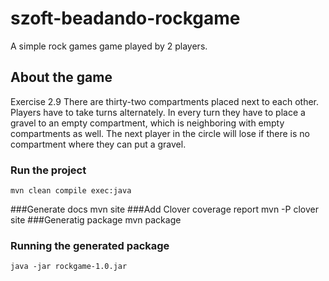 # szoft-beadando-rockgame

A simple rock games game played by 2 players.

## About the game

Exercise 2.9
There are thirty-two compartments placed next to each other. 
Players have to take turns alternately. 
In every turn they have to place a gravel to an empty compartment, which is neighboring with empty compartments as well. 
The next player in the circle will lose if there is no compartment where they can put a gravel.

### Run the project
    mvn clean compile exec:java
###Generate docs
    mvn site
###Add Clover coverage report
    mvn -P clover site
###Generatig package
    mvn package
### Running the generated package
    java -jar rockgame-1.0.jar

    